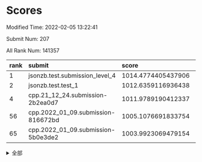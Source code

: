 # Scores

Modified Time: 2022-02-05 13:22:41

Submit Num: 207

All Rank Num: 141357

| rank |               submit               |       score        |       sigma        | pk_num |
| :--- | :--------------------------------- | :----------------- | :----------------- | :----- |
| 1    | jsonzb.test.submission_level_4     | 1014.4774405437906 | 0.8485377602800854 | 2734   |
| 2    | jsonzb.test.test_1                 | 1012.6359116936438 | 0.8020021400233333 | 2732   |
| 4    | cpp.21_12_24.submission-2b2ea0d7   | 1011.9789190412337 | 0.7948378868487423 | 2731   |
| 56   | cpp.2022_01_09.submission-816672bd | 1005.1076691833754 | 0.7274975674217561 | 2730   |
| 65   | cpp.2022_01_09.submission-5b0e3de2 | 1003.9923069479154 | 0.7098280887541537 | 2729   |


<details>
<summary>全部</summary>

| rank |                 submit                 |       score        |       sigma        | pk_num |
| :--- | :------------------------------------- | :----------------- | :----------------- | :----- |
| 1    | jsonzb.test.submission_level_4         | 1014.4774405437906 | 0.8485377602800854 | 2734   |
| 2    | jsonzb.test.test_1                     | 1012.6359116936438 | 0.8020021400233333 | 2732   |
| 3    | gobigger.level_3.submission_level_3_2  | 1012.3093422670996 | 0.7938469029869861 | 2735   |
| 4    | cpp.21_12_24.submission-2b2ea0d7       | 1011.9789190412337 | 0.7948378868487423 | 2731   |
| 5    | gobigger.level_3.submission_level_3_46 | 1011.6026881742123 | 0.7743123077594616 | 2730   |
| 6    | gobigger.level_3.submission_level_3_0  | 1011.5277527642291 | 0.7811755409181789 | 2732   |
| 7    | gobigger.level_3.submission_level_3_35 | 1011.501061051652  | 0.75920970259031   | 2738   |
| 8    | gobigger.level_3.submission_level_3_21 | 1011.4109151129221 | 0.761637461111689  | 2734   |
| 9    | gobigger.level_3.submission_level_3_8  | 1011.2345330636044 | 0.7749546472877041 | 2734   |
| 10   | gobigger.level_3.submission_level_3_39 | 1011.1593405539903 | 0.7926237045720816 | 2735   |
| 11   | gobigger.level_3.submission_level_3_40 | 1010.9459446844016 | 0.7625151790943611 | 2737   |
| 12   | gobigger.level_3.submission_level_3_48 | 1010.8820830747186 | 0.7656483939686972 | 2730   |
| 13   | gobigger.level_3.submission_level_3_44 | 1010.879075304136  | 0.7940760704344423 | 2733   |
| 14   | gobigger.level_3.submission_level_3_5  | 1010.7873005205583 | 0.7898298708230995 | 2732   |
| 15   | gobigger.level_3.submission_level_3_25 | 1010.7518124059214 | 0.7614692301557661 | 2730   |
| 16   | gobigger.level_3.submission_level_3_26 | 1010.7271081258609 | 0.7623124930730135 | 2724   |
| 17   | gobigger.level_3.submission_level_3_1  | 1010.66818097743   | 0.792725092379071  | 2730   |
| 18   | gobigger.level_3.submission_level_3_20 | 1010.6537721214587 | 0.7676149747414108 | 2733   |
| 19   | gobigger.level_3.submission_level_3_6  | 1010.550220571915  | 0.7397249906628418 | 2726   |
| 20   | gobigger.level_3.submission_level_3_11 | 1010.5138699039567 | 0.7431390048959606 | 2729   |
| 21   | gobigger.level_3.submission_level_3_10 | 1010.3176827996958 | 0.7684004721372416 | 2728   |
| 22   | gobigger.level_3.submission_level_3_18 | 1010.2761356785875 | 0.7582675568364822 | 2736   |
| 23   | gobigger.level_3.submission_level_3_3  | 1010.266843102267  | 0.7425981107147739 | 2731   |
| 24   | gobigger.level_3.submission_level_3_22 | 1010.1348223275364 | 0.7980087484275917 | 2733   |
| 25   | gobigger.level_3.submission_level_3_43 | 1010.1255129716334 | 0.7540832219180433 | 2733   |
| 26   | gobigger.level_3.submission_level_3_31 | 1009.9752150117386 | 0.768221853972262  | 2729   |
| 27   | gobigger.level_3.submission_level_3_24 | 1009.9290687089672 | 0.7700930876347946 | 2732   |
| 28   | gobigger.level_3.submission_level_3_47 | 1009.8207969789695 | 0.7543204077298126 | 2728   |
| 29   | gobigger.level_3.submission_level_3_13 | 1009.7788205129222 | 0.7667906360846506 | 2733   |
| 30   | gobigger.level_3.submission_level_3_41 | 1009.77078946266   | 0.7581972464345644 | 2732   |
| 31   | gobigger.level_3.submission_level_3_34 | 1009.7378654420014 | 0.754466409766049  | 2727   |
| 32   | gobigger.level_3.submission_level_3_16 | 1009.7297728942752 | 0.7594253595299172 | 2733   |
| 33   | gobigger.level_3.submission_level_3_42 | 1009.7162844018919 | 0.7632525837325469 | 2732   |
| 34   | gobigger.level_3.submission_level_3_4  | 1009.5584074939594 | 0.7637971588773383 | 2729   |
| 35   | gobigger.level_3.submission_level_3_29 | 1009.5434863131056 | 0.7393946788187501 | 2732   |
| 36   | gobigger.level_3.submission_level_3_17 | 1009.5388406916526 | 0.7833984245144658 | 2730   |
| 37   | gobigger.level_3.submission_level_3_38 | 1009.5320756434838 | 0.7511713878651939 | 2728   |
| 38   | gobigger.level_3.submission_level_3_12 | 1009.4091980071045 | 0.7514211815476859 | 2733   |
| 39   | gobigger.level_3.submission_level_3_36 | 1009.392030153738  | 0.7787813197412702 | 2733   |
| 40   | gobigger.level_3.submission_level_3_23 | 1009.3363988381105 | 0.7741475922587482 | 2729   |
| 41   | gobigger.level_3.submission_level_3_45 | 1009.3352958307051 | 0.7753646648767161 | 2735   |
| 42   | gobigger.level_3.submission_level_3_27 | 1009.3121196576122 | 0.7411239387994295 | 2731   |
| 43   | gobigger.level_3.submission_level_3_30 | 1009.180990730411  | 0.7532318496561464 | 2731   |
| 44   | gobigger.level_3.submission_level_3_33 | 1009.1477098090679 | 0.7497578236811597 | 2729   |
| 45   | gobigger.level_3.submission_level_3_28 | 1009.1195775086309 | 0.7298501910982691 | 2728   |
| 46   | gobigger.level_3.submission_level_3_14 | 1009.0806825841959 | 0.759025993895861  | 2732   |
| 47   | gobigger.level_3.submission_level_3_9  | 1008.6926341433688 | 0.7591543125717956 | 2727   |
| 48   | gobigger.level_3.submission_level_3_32 | 1008.6917392225927 | 0.7447107993716177 | 2736   |
| 49   | gobigger.level_3.submission_level_3_37 | 1008.6496618716598 | 0.7441316686750954 | 2728   |
| 50   | gobigger.level_3.submission_level_3_49 | 1008.6383655441956 | 0.7539948794841494 | 2731   |
| 51   | gobigger.level_3.submission_level_3_15 | 1008.6136337111234 | 0.7552926134874107 | 2728   |
| 52   | gobigger.level_3.submission_level_3_7  | 1008.2084044901052 | 0.7506124944139618 | 2725   |
| 53   | gobigger.level_3.submission_level_3_19 | 1008.0694718568708 | 0.7290976822541541 | 2729   |
| 54   | gobigger.level_1.submission_level_1_5  | 1005.3785468488634 | 0.7251472287544993 | 2733   |
| 55   | gobigger.level_1.submission_level_1_15 | 1005.1744525398179 | 0.7203487357801589 | 2727   |
| 56   | cpp.2022_01_09.submission-816672bd     | 1005.1076691833754 | 0.7274975674217561 | 2730   |
| 57   | gobigger.level_1.submission_level_1_1  | 1004.7458754434431 | 0.7165450750175666 | 2733   |
| 58   | gobigger.level_1.submission_level_1_43 | 1004.5464302118744 | 0.7163440037749385 | 2728   |
| 59   | gobigger.level_1.submission_level_1_12 | 1004.4395941307035 | 0.7315353599615504 | 2729   |
| 60   | gobigger.level_1.submission_level_1_17 | 1004.3314509808573 | 0.7139882656488804 | 2729   |
| 61   | gobigger.level_1.submission_level_1_44 | 1004.1643835427917 | 0.7278382210156317 | 2734   |
| 62   | gobigger.level_1.submission_level_1_34 | 1004.0568120739707 | 0.7104654810687246 | 2730   |
| 63   | gobigger.level_1.submission_level_1_7  | 1004.0076020191366 | 0.7056422155792313 | 2734   |
| 64   | gobigger.level_1.submission_level_1_45 | 1004.0008154926448 | 0.7322876731448583 | 2733   |
| 65   | cpp.2022_01_09.submission-5b0e3de2     | 1003.9923069479154 | 0.7098280887541537 | 2729   |
| 66   | gobigger.level_1.submission_level_1_47 | 1003.8624946905546 | 0.7127989305662017 | 2735   |
| 67   | gobigger.level_1.submission_level_1_35 | 1003.8611966617211 | 0.7198330048869793 | 2733   |
| 68   | gobigger.level_1.submission_level_1_11 | 1003.7815417444375 | 0.7140121314884824 | 2736   |
| 69   | gobigger.level_1.submission_level_1_9  | 1003.7744517816151 | 0.7178916533418652 | 2732   |
| 70   | gobigger.level_1.submission_level_1_4  | 1003.7387415360499 | 0.7091418856222689 | 2735   |
| 71   | gobigger.level_1.submission_level_1_25 | 1003.650108762628  | 0.7093364572149319 | 2732   |
| 72   | gobigger.level_1.submission_level_1_16 | 1003.5276432114865 | 0.7196943590447175 | 2732   |
| 73   | gobigger.level_1.submission_level_1_26 | 1003.5148147376623 | 0.7148808569869375 | 2731   |
| 74   | gobigger.level_1.submission_level_1_2  | 1003.5110441643271 | 0.7082198297241371 | 2731   |
| 75   | gobigger.level_1.submission_level_1_42 | 1003.4526449527941 | 0.7164274467274027 | 2731   |
| 76   | gobigger.level_1.submission_level_1_32 | 1003.4146497812438 | 0.7054880903128977 | 2730   |
| 77   | gobigger.level_1.submission_level_1_28 | 1003.4016309068123 | 0.7248345327906913 | 2736   |
| 78   | gobigger.level_1.submission_level_1_3  | 1003.2889239296649 | 0.7200705404910661 | 2736   |
| 79   | gobigger.level_1.submission_level_1_6  | 1003.2808906162398 | 0.7168465445414525 | 2730   |
| 80   | gobigger.level_1.submission_level_1_23 | 1003.2658747569201 | 0.7227141785391352 | 2734   |
| 81   | gobigger.level_1.submission_level_1_41 | 1003.2242000129442 | 0.7224101935261589 | 2727   |
| 82   | gobigger.level_1.submission_level_1_29 | 1003.2038298306934 | 0.7037973909974935 | 2731   |
| 83   | gobigger.level_1.submission_level_1_21 | 1003.1819453106663 | 0.7130803614824195 | 2734   |
| 84   | gobigger.level_1.submission_level_1_40 | 1003.1227814467487 | 0.7075334024250003 | 2732   |
| 85   | gobigger.level_1.submission_level_1_20 | 1003.0044913942902 | 0.7179445121029859 | 2729   |
| 86   | gobigger.level_1.submission_level_1_46 | 1002.9452641936381 | 0.7127850903883521 | 2726   |
| 87   | gobigger.level_1.submission_level_1_14 | 1002.9368710415122 | 0.7181048383328243 | 2736   |
| 88   | gobigger.level_1.submission_level_1_19 | 1002.91387031211   | 0.7149181535864622 | 2730   |
| 89   | gobigger.level_1.submission_level_1_27 | 1002.8945629258312 | 0.7263044702575558 | 2731   |
| 90   | gobigger.level_1.submission_level_1_18 | 1002.8085322247945 | 0.7107133671941706 | 2733   |
| 91   | gobigger.level_1.submission_level_1_10 | 1002.7964825942634 | 0.711477983624142  | 2731   |
| 92   | gobigger.level_1.submission_level_1_31 | 1002.760239729811  | 0.7063394932655087 | 2736   |
| 93   | gobigger.level_1.submission_level_1_36 | 1002.5985906367871 | 0.7216653488074135 | 2734   |
| 94   | gobigger.level_1.submission_level_1_13 | 1002.5591391029653 | 0.7214430036809142 | 2727   |
| 95   | gobigger.level_1.submission_level_1_33 | 1002.4971451016532 | 0.7133211709362957 | 2740   |
| 96   | gobigger.level_1.submission_level_1_22 | 1002.4885223434227 | 0.7217769820058966 | 2736   |
| 97   | gobigger.level_1.submission_level_1_8  | 1002.4803301455769 | 0.7142396009587426 | 2724   |
| 98   | gobigger.level_1.submission_level_1_48 | 1002.4532620854727 | 0.7159030063033325 | 2733   |
| 99   | gobigger.level_1.submission_level_1_49 | 1002.3795556967152 | 0.7163905033854214 | 2731   |
| 100  | gobigger.level_1.submission_level_1_37 | 1002.2481512819463 | 0.714079151678682  | 2735   |
| 101  | gobigger.level_1.submission_level_1_24 | 1002.0986299857806 | 0.7136367488280729 | 2727   |
| 102  | gobigger.level_1.submission_level_1_0  | 1001.9285578966045 | 0.7142089081302555 | 2733   |
| 103  | gobigger.level_1.submission_level_1_39 | 1001.5874862481603 | 0.7176278319672017 | 2732   |
| 104  | gobigger.level_1.submission_level_1_30 | 1001.4793696066023 | 0.7249222171845847 | 2729   |
| 105  | gobigger.level_1.submission_level_1_38 | 1001.1205191685912 | 0.7130249411721722 | 2735   |
| 106  | gobigger.random.submission_random_37   | 997.2922653921121  | 0.7116112231715392 | 2738   |
| 107  | gobigger.random.submission_random_18   | 997.2308815325295  | 0.7128666863089951 | 2731   |
| 108  | gobigger.random.submission_random_38   | 997.0215186629249  | 0.7040716625306982 | 2737   |
| 109  | gobigger.random.submission_random_30   | 996.8444963381379  | 0.7124750004714873 | 2732   |
| 110  | gobigger.random.submission_random_31   | 996.7685647970328  | 0.7015610767707652 | 2736   |
| 111  | gobigger.random.submission_random_41   | 996.6374642614671  | 0.7176229921358017 | 2729   |
| 112  | gobigger.random.submission_random_5    | 996.5789519520971  | 0.7085763570834651 | 2732   |
| 113  | gobigger.random.submission_random_1    | 996.5598576457996  | 0.7042625599690568 | 2732   |
| 114  | gobigger.random.submission_random_9    | 996.5308640461421  | 0.7054622980516234 | 2735   |
| 115  | gobigger.random.submission_random_12   | 996.4601338234226  | 0.7210087971349806 | 2730   |
| 116  | gobigger.random.submission_random_47   | 996.4583534912775  | 0.7111532053913336 | 2725   |
| 117  | gobigger.random.submission_random_15   | 996.4343588352579  | 0.7050293770642027 | 2735   |
| 118  | gobigger.random.submission_random_40   | 996.2955328978691  | 0.7211403632068956 | 2734   |
| 119  | gobigger.random.submission_random_19   | 996.2935155129686  | 0.7079775051534635 | 2731   |
| 120  | gobigger.random.submission_random_27   | 996.2102819724114  | 0.7026039985142376 | 2737   |
| 121  | gobigger.random.submission_random_39   | 996.1837052905623  | 0.7065646518989063 | 2731   |
| 122  | gobigger.random.submission_random_10   | 996.1487582260687  | 0.7041019442670882 | 2732   |
| 123  | gobigger.random.submission_random_45   | 996.1189820954797  | 0.7052049640185445 | 2733   |
| 124  | gobigger.random.submission_random_33   | 996.1096439291088  | 0.7094608641918984 | 2729   |
| 125  | gobigger.random.submission_random_4    | 996.0892143721306  | 0.7096267138928475 | 2734   |
| 126  | gobigger.random.submission_random_28   | 996.0817127995418  | 0.7291331588138461 | 2727   |
| 127  | gobigger.random.submission_random_23   | 996.0693470335299  | 0.7079515494583805 | 2733   |
| 128  | gobigger.random.submission_random_22   | 996.0567778437111  | 0.7025396545234784 | 2727   |
| 129  | gobigger.random.submission_random_29   | 995.9917441088339  | 0.7076115776406734 | 2734   |
| 130  | gobigger.random.submission_random_21   | 995.9701548231543  | 0.7071340662512123 | 2737   |
| 131  | gobigger.random.submission_random_32   | 995.9700780947887  | 0.7064955181223285 | 2734   |
| 132  | gobigger.random.submission_random_36   | 995.9476134378249  | 0.7165650494346442 | 2730   |
| 133  | gobigger.random.submission_random_48   | 995.9433539004696  | 0.7080135430962307 | 2732   |
| 134  | gobigger.random.submission_random_46   | 995.8628729153216  | 0.7189510388990243 | 2724   |
| 135  | gobigger.random.submission_random_17   | 995.8448991283594  | 0.7131573943683629 | 2734   |
| 136  | gobigger.random.submission_random_20   | 995.7809324741842  | 0.7076713479764147 | 2730   |
| 137  | gobigger.random.submission_random_6    | 995.7698776262007  | 0.7105795323391362 | 2734   |
| 138  | gobigger.random.submission_random_25   | 995.762652735205   | 0.708800145127467  | 2734   |
| 139  | gobigger.random.submission_random_49   | 995.7312261104279  | 0.715084136729113  | 2721   |
| 140  | gobigger.random.submission_random_44   | 995.6974790297046  | 0.7123991236175768 | 2733   |
| 141  | gobigger.random.submission_random_16   | 995.676121780485   | 0.7305471066058026 | 2731   |
| 142  | gobigger.random.submission_random_7    | 995.5146104301953  | 0.7147828540347685 | 2733   |
| 143  | gobigger.random.submission_random_26   | 995.4959682868224  | 0.7106302500372755 | 2734   |
| 144  | gobigger.random.submission_random_14   | 995.4853624001437  | 0.7183413107816118 | 2735   |
| 145  | gobigger.random.submission_random_11   | 995.4524084837341  | 0.7130982109668367 | 2729   |
| 146  | gobigger.random.submission_random_42   | 995.4413981459393  | 0.7137461432894713 | 2731   |
| 147  | gobigger.random.submission_random_24   | 995.418805958892   | 0.7061685418913813 | 2727   |
| 148  | gobigger.random.submission_random_2    | 995.3925883061942  | 0.7159408365029468 | 2728   |
| 149  | gobigger.random.submission_random_0    | 995.3456607976105  | 0.728847525799561  | 2726   |
| 150  | gobigger.random.submission_random_35   | 995.3259005300295  | 0.7150127266235848 | 2730   |
| 151  | gobigger.random.submission_random_3    | 995.2560716818691  | 0.7210551373785994 | 2733   |
| 152  | gobigger.random.submission_random_34   | 994.9967479236124  | 0.7225580135524885 | 2734   |
| 153  | gobigger.random.submission_random_43   | 994.9897497325823  | 0.7156570957245539 | 2735   |
| 154  | gobigger.random.submission_random_13   | 994.9011718399036  | 0.6989651135435538 | 2732   |
| 155  | gobigger.random.submission_random_8    | 994.6764093857015  | 0.7274268881683084 | 2736   |
| 156  | gobigger.level_2.submission_level_2_42 | 994.0433771755945  | 0.7588773075784276 | 2734   |
| 157  | gobigger.level_2.submission_level_2_34 | 993.9772377170858  | 0.7184571776936293 | 2732   |
| 158  | gobigger.level_2.submission_level_2_37 | 993.4628734636692  | 0.7297347966796941 | 2735   |
| 159  | gobigger.level_2.submission_level_2_12 | 993.3613364054776  | 0.7272187798269374 | 2732   |
| 160  | gobigger.level_2.submission_level_2_23 | 993.3086390196698  | 0.7296496293225094 | 2732   |
| 161  | gobigger.level_2.submission_level_2_30 | 993.152669309435   | 0.7427621172755523 | 2729   |
| 162  | gobigger.level_2.submission_level_2_47 | 993.0688206053235  | 0.7445214466778917 | 2729   |
| 163  | gobigger.level_2.submission_level_2_40 | 993.0527930697278  | 0.722062859553068  | 2726   |
| 164  | gobigger.level_2.submission_level_2_43 | 992.8770344712962  | 0.7377451463533353 | 2731   |
| 165  | gobigger.level_2.submission_level_2_45 | 992.8595959252252  | 0.7447454189195972 | 2731   |
| 166  | gobigger.level_2.submission_level_2_27 | 992.8498846899433  | 0.7412558687769802 | 2731   |
| 167  | gobigger.level_2.submission_level_2_48 | 992.8100817572899  | 0.750931974776849  | 2725   |
| 168  | gobigger.level_2.submission_level_2_44 | 992.7732249006016  | 0.7291568448730172 | 2735   |
| 169  | gobigger.level_2.submission_level_2_0  | 992.7685000994152  | 0.7494801528391073 | 2731   |
| 170  | gobigger.level_2.submission_level_2_46 | 992.7616292017001  | 0.7305695377998773 | 2729   |
| 171  | gobigger.level_2.submission_level_2_2  | 992.6554779503215  | 0.747247455628298  | 2731   |
| 172  | gobigger.level_2.submission_level_2_14 | 992.5875203459433  | 0.7533176133695416 | 2728   |
| 173  | gobigger.level_2.submission_level_2_22 | 992.5776875413752  | 0.7412124243210113 | 2736   |
| 174  | gobigger.level_2.submission_level_2_33 | 992.4984420002571  | 0.7338327932463145 | 2736   |
| 175  | gobigger.level_2.submission_level_2_39 | 992.2201672605299  | 0.7289687174504378 | 2732   |
| 176  | gobigger.level_2.submission_level_2_9  | 992.179885468859   | 0.7564244934288558 | 2729   |
| 177  | gobigger.level_2.submission_level_2_18 | 992.1089330572994  | 0.7438265080614272 | 2733   |
| 178  | gobigger.level_2.submission_level_2_49 | 991.9522302234592  | 0.7506728223796537 | 2734   |
| 179  | gobigger.level_2.submission_level_2_1  | 991.8779224887212  | 0.7760213706059698 | 2733   |
| 180  | gobigger.level_2.submission_level_2_15 | 991.8755962236376  | 0.743271901030139  | 2732   |
| 181  | gobigger.level_2.submission_level_2_11 | 991.8633368168597  | 0.7355898483961266 | 2735   |
| 182  | gobigger.level_2.submission_level_2_38 | 991.7329504996113  | 0.7651996374549446 | 2729   |
| 183  | gobigger.level_2.submission_level_2_20 | 991.7008336432308  | 0.7370209720280909 | 2731   |
| 184  | gobigger.level_2.submission_level_2_19 | 991.6656564491162  | 0.738665254325249  | 2729   |
| 185  | gobigger.level_2.submission_level_2_26 | 991.6415531191029  | 0.7562429432289224 | 2733   |
| 186  | gobigger.level_2.submission_level_2_3  | 991.5967457434042  | 0.7401627104492118 | 2732   |
| 187  | gobigger.level_2.submission_level_2_7  | 991.5351076176905  | 0.7461367913269262 | 2731   |
| 188  | gobigger.level_2.submission_level_2_36 | 991.4447479767168  | 0.7627451020062964 | 2729   |
| 189  | gobigger.level_2.submission_level_2_35 | 991.3755718734229  | 0.756361806381049  | 2734   |
| 190  | gobigger.level_2.submission_level_2_8  | 991.3069900035059  | 0.7510387588144601 | 2731   |
| 191  | gobigger.level_2.submission_level_2_4  | 991.2924365585264  | 0.7815466672143988 | 2731   |
| 192  | gobigger.level_2.submission_level_2_10 | 991.2750831694925  | 0.7362669454596723 | 2731   |
| 193  | gobigger.level_2.submission_level_2_21 | 991.2441880234713  | 0.7456007640852447 | 2733   |
| 194  | gobigger.level_2.submission_level_2_13 | 991.209228850019   | 0.7607873059276694 | 2734   |
| 195  | gobigger.level_2.submission_level_2_32 | 991.1960990707499  | 0.7473355906534572 | 2730   |
| 196  | gobigger.level_2.submission_level_2_17 | 991.1160789591471  | 0.7492270482475164 | 2731   |
| 197  | gobigger.level_2.submission_level_2_31 | 991.1144965527745  | 0.7445366339365013 | 2731   |
| 198  | gobigger.level_2.submission_level_2_41 | 991.0060821540015  | 0.7415606494936143 | 2731   |
| 199  | gobigger.level_2.submission_level_2_6  | 990.988789400635   | 0.7461672488661526 | 2731   |
| 200  | gobigger.level_2.submission_level_2_29 | 990.726419027644   | 0.7576033209833875 | 2732   |
| 201  | gobigger.level_2.submission_level_2_16 | 990.7034868156856  | 0.763289437423662  | 2730   |
| 202  | gobigger.level_2.submission_level_2_25 | 990.6852344782201  | 0.7576399907227211 | 2733   |
| 203  | gobigger.level_2.submission_level_2_24 | 990.5579313254335  | 0.7973933931767844 | 2731   |
| 204  | gobigger.level_2.submission_level_2_28 | 990.5322387448005  | 0.7738030151332815 | 2734   |
| 205  | gobigger.level_2.submission_level_2_5  | 989.9593819985097  | 0.7855051377736788 | 2731   |
| 206  | gobigger.none.submission_none_0        | 977.3190196054575  | 1.3980117828014123 | 2726   |
| 207  | gobigger.none.submission_none_1        | 974.8228169918406  | 1.4952269968485623 | 2735   |

</details>
